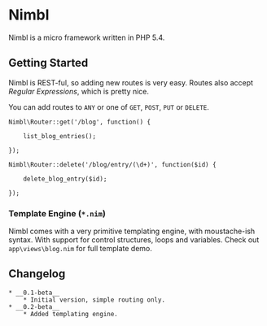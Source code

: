 Nimbl
=====

Nimbl is a micro framework written in PHP 5.4.



Getting Started
---------------

Nimbl is REST-ful, so adding new routes is very easy. Routes also accept _Regular Expressions_, which is pretty nice.

You can add routes to `ANY` or one of `GET`, `POST`, `PUT` or `DELETE`.

	Nimbl\Router::get('/blog', function() {

		list_blog_entries();

	});

	Nimbl\Router::delete('/blog/entry/(\d+)', function($id) {

		delete_blog_entry($id);

	});



### Template Engine (`*.nim`)

Nimbl comes with a very primitive templating engine, with moustache-ish syntax. With support for control structures, loops and variables. Check out `app\views\blog.nim` for full template demo.



Changelog
---------

	* __0.1-beta__
		* Initial version, simple routing only.
	* __0.2-beta__
		* Added templating engine.